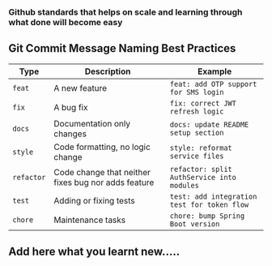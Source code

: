 
### Github standards that helps on scale and learning through what done will become easy

## Git Commit Message Naming Best Practices
| Type       | Description                                         | Example                                     |
| ---------- | --------------------------------------------------- | ------------------------------------------- |
| `feat`     | A new feature                                       | `feat: add OTP support for SMS login`       |
| `fix`      | A bug fix                                           | `fix: correct JWT refresh logic`            |
| `docs`     | Documentation only changes                          | `docs: update README setup section`         |
| `style`    | Code formatting, no logic change                    | `style: reformat service files`             |
| `refactor` | Code change that neither fixes bug nor adds feature | `refactor: split AuthService into modules`  |
| `test`     | Adding or fixing tests                              | `test: add integration test for token flow` |
| `chore`    | Maintenance tasks                                   | `chore: bump Spring Boot version`           |

## Add here what you learnt new.....